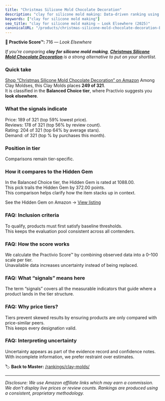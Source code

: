 ```yaml
---
title: "Christmas Silicone Mold Chocolate Decoration"
description: "clay for silicone mold making: Data-driven ranking using the Practivio Score™. Positioned by quality, value, demand, findability, momentum."
keywords: ["clay for silicone mold making"]
seo_title: "clay for silicone mold making — Look Elsewhere (2025)"
canonicalURL: "/products/christmas-silicone-mold-chocolate-decoration-B0BC4N3J1D/"
---
```


**🚫 Practivio Score™:** 716 — _Look Elsewhere_


*If you're comparing **clay for silicone mold making**, **[Christmas Silicone Mold Chocolate Decoration](https://www.amazon.com/dp/B0BC4N3J1D?tag=practivio-20)** is a strong alternative to put on your shortlist.*
### Quick take
[Shop “Christmas Silicone Mold Chocolate Decoration” on Amazon](https://www.amazon.com/dp/B0BC4N3J1D?tag=practivio-20)
Among Clay Moldses, this Clay Molds places **249 of 321**.  
It is classified in the **Balanced Choice tier**, where Practivio suggests you **look elsewhere**.

### What the signals indicate
Price: 189 of 321 (top 59% lowest price).  
Reviews: 178 of 321 (top 56% by review count).  
Rating: 204 of 321 (top 64% by average stars).  
Demand:  of 321 (top % by purchases this month).

### Position in tier
Comparisons remain tier-specific.

### How it compares to the Hidden Gem
In the Balanced Choice tier, the Hidden Gem is rated at 1088.00.  
This pick trails the Hidden Gem by 372.00 points.  
This comparison helps clarify how the item stacks up in context.  

See the Hidden Gem on Amazon → [View listing](https://www.amazon.com/dp/B001GAP4YA?tag=practivio-20)

### FAQ: Inclusion criteria
To qualify, products must first satisfy baseline thresholds.  
This keeps the evaluation pool consistent across all contenders.

### FAQ: How the score works
We calculate the Practivio Score™ by combining observed data into a 0–100 scale per tier.  
Unavailable data increases uncertainty instead of being replaced.

### FAQ: What “signals” means here
The term “signals” covers all the measurable indicators that guide where a product lands in the tier structure.

### FAQ: Why price tiers?
Tiers prevent skewed results by ensuring products are only compared with price-similar peers.  
This keeps every designation valid.

### FAQ: Interpreting uncertainty
Uncertainty appears as part of the evidence record and confidence notes.  
With incomplete information, we prefer restraint over estimates.


🏷️ **Back to Master:** [/rankings/clay-molds/](/rankings/clay-molds/)

---
_Disclosure: We use Amazon affiliate links which may earn a commission. We don’t display live prices or review counts. Rankings are produced using a consistent, proprietary methodology._
